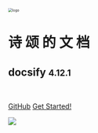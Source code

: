 <!-- coverpage.md -->

<img src="/media/Logo.png" alt="logo" style="zoom: 50%;" />

<br>

# 诗 颂 的 文 档

## docsify <small>**4.12.1**</small>

<br>

[GitHub](https://github.com/hassanblog/docsify/) [Get Started!](/README)

<!-- 背景图片 -->

![](https://www.recoluan.com/assets/img/bg.2cfdbb33.svg)